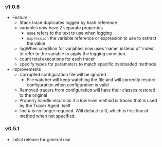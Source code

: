 ### v1.0.8
- Feature
  - Stack trace duplicates logged by hash reference
  - variables now have 2 separate properties
    - `name` refers to the text to use when logging
    - `expression` the variable reference or expression to use to extract the value
  - logWhen condition for variables now uses 'name' instead of 'index' to refer to the variable to apply the logging condition.
  - count total executions for each tracer
  - specify types for parameters to match specific overloaded methods
- Improvements
  - Corrupted configuration file will be ignored
    - File watcher will keep watching the file and will correctly restore configuration when configuration is valid
  - Removed tracers from configuration will have their classes restored to the original
  - Properly handle recursion if a low level method is traced that is used by the Tracer Agent itself
  - line # is no longer required.  Will default to 0, which is first line of method when not specified.

### v0.5.1
- Initial release for general use